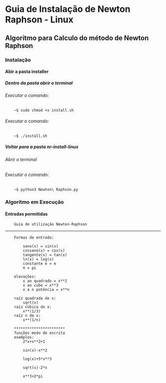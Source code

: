 # **Guia de Instalação de Newton Raphson - Linux**
## Algoritmo para Calculo do método de Newton Raphson
### Instalação
#### Abir a pasta installer
##### Dentro da pasta abrir o terminal 
###### Executar o comando: 

        ~$ sudo chmod +x install.sh
###### Executar o comando: 
        ~$ ./install.sh
##### Voltar para a pasta nr-install-linux
###### Abrir o terminal 
###### Executar o comando:
        ~$ python3 Newton\ Raphson.py


### Algoritmo em Execução
#### Entradas permitidas
        Guia de utilização Newton-Raphson 
*********************************
        Formas de entrada:

            seno(x) = sin(x)
            cosseno(x) = cos(x)
            tangente(x) = tan(x)
            ln(x) = log(x)
            constante e = e
            π = pi

        elevações:
            x ao quadrado = x**2
            x ao cubo = x**3
            x a n potência = x**n

        raíz quadrada de x:
            sqrt(x)
        raíz cúbica de x:
            x**(1/3)
        raíz n de x:
            x**(1/n)

        ***********************
        funções modo de escrita
        exemplos:
            2*x+x**2+1

            sin(x)-x**2

            log(x)+5*x**3

            sqrt(x)-2*x

            x**3+2*pi
